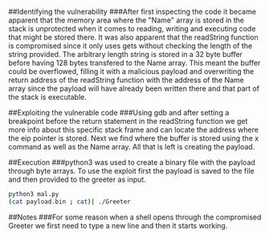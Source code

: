 ##Identifying the vulnerability
###After first inspecting the code it became apparent that the memory area where the "Name" array is stored in the stack is unprotected when it comes to reading, writing and executing code that might be stored there. It was also apparent that the readString function is compromised since it only uses gets without checking the length of the string provided. The arbitrary length string is stored in a 32 byte buffer before having 128 bytes transfered to the Name array. This meant the buffer could be overflowed, filling it with a malicious payload and overwriting the return address of the readString function with the address of the Name array since the payload will have already been written there and that part of the stack is executable.

##Exploiting the vulnerable code
###Using gdb and after setting a breakpoint before the return statement in the readString function we get more info about this specific stack frame and can locate the address where the eip pointer is stored. Next we find where the buffer is stored using the x command as well as the Name array. All that is left is creating the payload.

##Execution
###python3 was used to create a binary file with the payload through byte arrays. To use the exploit first the payload is saved to the file and then provided to the greeter as input.
```bash 
python3 mal.py
(cat payload.bin ; cat)| ./Greeter
```
##Notes
###For some reason when a shell opens through the compromised Greeter we first need to type a new line and then it starts working. 

